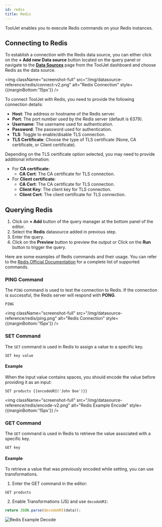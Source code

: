 ```yaml
---
id: redis
title: Redis
---
```


ToolJet enables you to execute Redis commands on your Redis instances.

<div >

## Connecting to Redis

To establish a connection with the Redis data source, you can either click on the **+ Add new Data source** button located on the query panel or navigate to the **[Data Sources](/docs/data-sources/overview)** page from the ToolJet dashboard and choose Redis as the data source.

<img className="screenshot-full" src="/img/datasource-reference/redis/connect-v2.png" alt="Redis Connection" style={{marginBottom:'15px'}} />

To connect ToolJet with Redis, you need to provide the following connection details:

- **Host**: The address or hostname of the Redis server.
- **Port**: The port number used by the Redis server (default is 6379).
- **Username**: The username used for authentication.
- **Password**: The password used for authentication.
- **TLS**: Toggle to enable/disable TLS connection.
- **TLS Certificate**: Choose the type of TLS certificate (None, CA certificate, or Client certificate).

Depending on the TLS certificate option selected, you may need to provide additional information:
- For **CA certificate**:
  - **CA Cert**: The CA certificate for TLS connection.
- For **Client certificate**:
  - **CA Cert**: The CA certificate for TLS connection.
  - **Client Key**: The client key for TLS connection.
  - **Client Cert**: The client certificate for TLS connection.

</div>

<div >

## Querying Redis

1. Click on **+ Add** button of the query manager at the bottom panel of the editor.
2. Select the **Redis** datasource added in previous step.
3. Enter the query.
4. Click on the **Preview** button to preview the output or Click on the **Run** button to trigger the query.

Here are some examples of Redis commands and their usage. You can refer to the [Redis Official Documentation](https://redis.io/commands) for a complete list of supported commands.

### PING Command

The `PING` command is used to test the connection to Redis. If the connection is successful, the Redis server will respond with **PONG**.

```shell
PING
```

<img className="screenshot-full" src="/img/datasource-reference/redis/ping.png" alt="Redis Connection" style={{marginBottom:'15px'}} />

### SET Command

The `SET` command is used in Redis to assign a value to a specific key.

```shell
SET key value
```

#### Example
When the input value contains spaces, you should encode the value before providing it as an input:

```shell
SET products {{encodeURI('John Doe')}}
```

<img className="screenshot-full" src="/img/datasource-reference/redis/encode-v2.png" alt="Redis Example Encode" style={{marginBottom:'15px'}} />

### GET Command

The `GET` command is used in Redis to retrieve the value associated with a specific key.

```shell
GET key
```

#### Example
To retrieve a value that was previously encoded while setting, you can use transformations.

1. Enter the GET command in the editor:
  ```shell
  GET products
  ```

2. Enable Transformations (JS) and use `decodeURI`:

  ```js
  return JSON.parse(decodeURI(data));
  ```

  <div style={{textAlign: 'center'}}>

  <img className="screenshot-full" src="/img/datasource-reference/redis/decode-v2.png" alt="Redis Example Decode" />

  </div>
  
</div>
